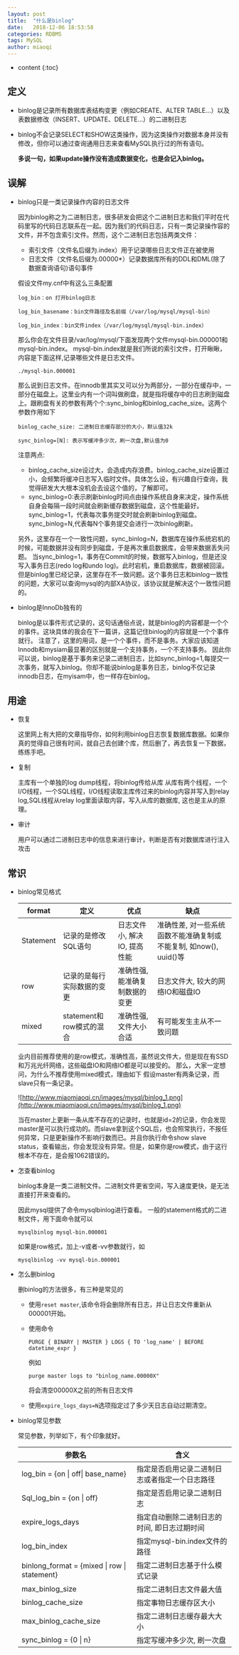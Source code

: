 ```yaml
---
layout: post
title:  "什么是binlog"
date:   2018-12-06 18:53:58
categories: RDBMS
tags: MySQL
author: miaoqi
---
```


* content
{:toc}
## 定义

* binlog是记录所有数据库表结构变更（例如CREATE、ALTER TABLE…）以及表数据修改（INSERT、UPDATE、DELETE…）的二进制日志

* binlog不会记录SELECT和SHOW这类操作，因为这类操作对数据本身并没有修改，但你可以通过查询通用日志来查看MySQL执行过的所有语句。

	**多说一句，如果update操作没有造成数据变化，也是会记入binlog。**

## 误解

* binlog只是一类记录操作内容的日志文件

	因为binlog称之为二进制日志，很多研发会把这个二进制日志和我们平时在代码里写的代码日志联系在一起。因为我们的代码日志，只有一类记录操作容的文件，并不包含索引文件。然而，这个二进制日志包括两类文件：

	* 索引文件（文件名后缀为.index）用于记录哪些日志文件正在被使用
	* 日志文件（文件名后缀为.00000*）记录数据库所有的DDL和DML(除了数据查询语句)语句事件

	假设文件my.cnf中有这么三条配置

	```
	log_bin：on 打开binlog日志
	
	log_bin_basename：bin文件路径及名前缀（/var/log/mysql/mysql-bin）
	
	log_bin_index：bin文件index（/var/log/mysql/mysql-bin.index）
	```

	那么你会在文件目录/var/log/mysql/下面发现两个文件mysql-bin.000001和mysql-bin.index。
	mysql-bin.index就是我们所说的索引文件，打开瞅瞅，内容是下面这样,记录哪些文件是日志文件。

	```
	./mysql-bin.000001
	```

	那么说到日志文件。在innodb里其实又可以分为两部分，一部分在缓存中，一部分在磁盘上。这里业内有一个词叫做刷盘，就是指将缓存中的日志刷到磁盘上。跟刷盘有关的参数有两个个:sync_binlog和binlog_cache_size。这两个参数作用如下

	```
	binlog_cache_size: 二进制日志缓存部分的大小，默认值32k
	
	sync_binlog=[N]: 表示写缓冲多少次，刷一次盘,默认值为0
	```

	注意两点:

	* binlog_cache_size设过大，会造成内存浪费。binlog_cache_size设置过小，会频繁将缓冲日志写入临时文件。具体怎么设，有兴趣自行查询，我觉得研发大大根本没机会去设这个值的，了解即可。
	* sync_binlog=0:表示刷新binlog时间点由操作系统自身来决定，操作系统自身会每隔一段时间就会刷新缓存数据到磁盘，这个性能最好。sync_binlog=1，代表每次事务提交时就会刷新binlog到磁盘。sync_binlog=N,代表每N个事务提交会进行一次binlog刷新。

	另外，这里存在一个一致性问题，sync_binlog=N，数据库在操作系统宕机的时候，可能数据并没有同步到磁盘，于是再次重启数据库，会带来数据丢失问题。 
	当sync_binlog=1，事务在Commit的时候，数据写入binlog，但是还没写入事务日志(redo log和undo log)。此时宕机，重启数据库，数据被回滚。但是binlog里已经记录，这里存在不一致问题。这个事务日志和binlog一致性的问题，大家可以查询mysql的内部XA协议，该协议就是解决这个一致性问题的。

* binlog是InnoDb独有的

	binlog是以事件形式记录的，这句话通俗点说，就是binlog的内容都是一个个的事件。这块具体的我会在下一篇讲，这篇记住binlog的内容就是一个个事件就行。
	注意了，这里的用词，是一个个事件，而不是事务。大家应该知道Innodb和mysiam最显著的区别就是一个支持事务，一个不支持事务。
	因此你可以说，binlog是基于事务来记录二进制日志，比如sync_binlog=1,每提交一次事务，就写入binlog。你却不能说binlog是事务日志，binlog不仅记录innodb日志，在myisam中，也一样存在binlog。

## 用途

* 恢复

	这里网上有大把的文章指导你，如何利用binlog日志恢复数据库数据。如果你真的觉得自己很有时间，就自己去创建个库，然后删了，再去恢复一下数据，练练手吧。

* 复制

	主库有一个单独的log dump线程，将binlog传给从库
	从库有两个线程，一个I/O线程，一个SQL线程，I/O线程读取主库传过来的binlog内容并写入到relay log,SQL线程从relay log里面读取内容，写入从库的数据库, 这也是主从的原理。

* 审计

	用户可以通过二进制日志中的信息来进行审计，判断是否有对数据库进行注入攻击

## 常识

* binlog常见格式

	| format    | 定义                       | 优点                           | 缺点                                                         |
	| --------- | -------------------------- | ------------------------------ | ------------------------------------------------------------ |
	| Statement | 记录的是修改SQL语句        | 日志文件小, 解决IO, 提高性能   | 准确性差, 对一些系统函数不能准确复制或不能复制, 如now(), uuid()等 |
	| row       | 记录的是每行实际数据的变更 | 准确性强, 能准确复制数据的变更 | 日志文件大, 较大的网络IO和磁盘IO                             |
	| mixed     | statement和row模式的混合   | 准确性强, 文件大小合适         | 有可能发生主从不一致问题                                     |

	业内目前推荐使用的是row模式，准确性高，虽然说文件大，但是现在有SSD和万兆光纤网络，这些磁盘IO和网络IO都是可以接受的。
	那么，大家一定想问，为什么不推荐使用mixed模式，理由如下
	假设master有两条记录，而slave只有一条记录。

	![http://www.miaomiaoqi.cn/images/mysql/binlog_1.png](http://www.miaomiaoqi.cn/images/mysql/binlog_1.png)

	当在master上更新一条从库不存在的记录时，也就是id=2的记录，你会发现master是可以执行成功的。而slave拿到这个SQL后，也会照常执行，不报任何异常，只是更新操作不影响行数而已。并且你执行命令show slave status，查看输出，你会发现没有异常。但是，如果你是row模式，由于这行根本不存在，是会报1062错误的。

* 怎查看binlog

	binlog本身是一类二进制文件。二进制文件更省空间，写入速度更快，是无法直接打开来查看的。

	因此mysql提供了命令mysqlbinlog进行查看。
	一般的statement格式的二进制文件，用下面命令就可以

	```
	mysqlbinlog mysql-bin.000001 
	```

	如果是row格式，加上-v或者-vv参数就行，如

	```
	mysqlbinlog -vv mysql-bin.000001 
	```

* 怎么删binlog

	删binlog的方法很多，有三种是常见的

	* 使用`reset master`,该命令将会删除所有日志，并让日志文件重新从000001开始。

	* 使用命令

		```
		PURGE { BINARY | MASTER } LOGS { TO 'log_name' | BEFORE datetime_expr }
		```

		例如

		```
		purge master logs to "binlog_name.00000X" 
		```

		将会清空00000X之前的所有日志文件

	* 使用`expire_logs_days=N`选项指定过了多少天日志自动过期清空。

* binlog常见参数

	常见参数，列举如下，有个印象就好。

	| 参数名                                       | 含义                                           |
	| -------------------------------------------- | ---------------------------------------------- |
	| log_bin = {on \| off\| base_name}            | 指定是否启用记录二进制日志或者指定一个日志路径 |
	| Sql_log_bin = {on \| off}                    | 指定是否启用记录二进制日志                     |
	| expire_logs_days                             | 指定自动删除二进制日志的时间, 即日志过期时间   |
	| log_bin_index                                | 指定mysql-bin.index文件的路径                  |
	| binlong_format = {mixed \| row \| statement} | 指定二进制日志基于什么模式记录                 |
	| max_binlog_size                              | 指定二进制日志文件最大值                       |
	| binlog_cache_size                            | 指定事物日志缓存区大小                         |
	| max_binlog_cache_size                        | 指定二进制日志缓存最大大小                     |
	| sync_binlog = {0 \| n}                       | 指定写缓冲多少次, 刷一次盘                     |

